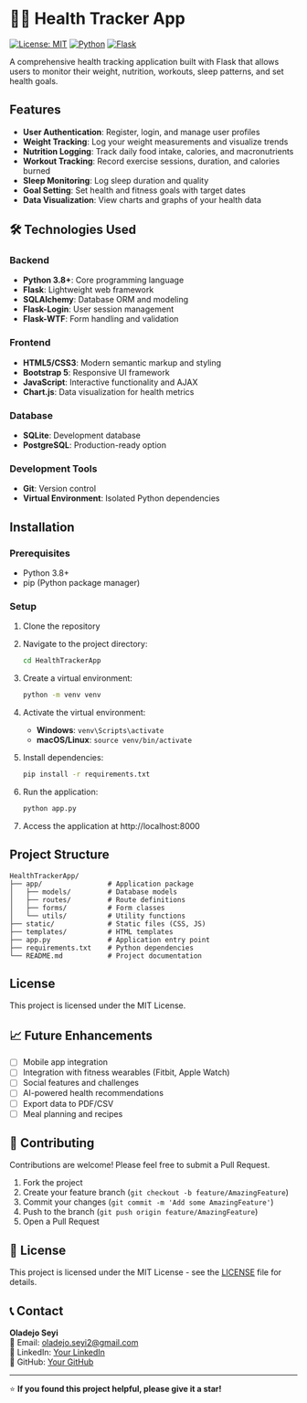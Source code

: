 # 🏃‍♀️ Health Tracker App

[![License: MIT](https://img.shields.io/badge/License-MIT-yellow.svg)](https://opensource.org/licenses/MIT)
[![Python](https://img.shields.io/badge/Python-3.8+-blue.svg)](https://www.python.org/downloads/)
[![Flask](https://img.shields.io/badge/Flask-2.0+-green.svg)](https://flask.palletsprojects.com/)

A comprehensive health tracking application built with Flask that allows users to monitor their weight, nutrition, workouts, sleep patterns, and set health goals.


## Features

- **User Authentication**: Register, login, and manage user profiles
- **Weight Tracking**: Log your weight measurements and visualize trends
- **Nutrition Logging**: Track daily food intake, calories, and macronutrients
- **Workout Tracking**: Record exercise sessions, duration, and calories burned
- **Sleep Monitoring**: Log sleep duration and quality
- **Goal Setting**: Set health and fitness goals with target dates
- **Data Visualization**: View charts and graphs of your health data

## 🛠️ Technologies Used

### Backend
- **Python 3.8+**: Core programming language
- **Flask**: Lightweight web framework
- **SQLAlchemy**: Database ORM and modeling
- **Flask-Login**: User session management
- **Flask-WTF**: Form handling and validation

### Frontend
- **HTML5/CSS3**: Modern semantic markup and styling
- **Bootstrap 5**: Responsive UI framework
- **JavaScript**: Interactive functionality and AJAX
- **Chart.js**: Data visualization for health metrics

### Database
- **SQLite**: Development database
- **PostgreSQL**: Production-ready option

### Development Tools
- **Git**: Version control
- **Virtual Environment**: Isolated Python dependencies

## Installation

### Prerequisites

- Python 3.8+
- pip (Python package manager)

### Setup

1. Clone the repository
2. Navigate to the project directory:
   ```bash
   cd HealthTrackerApp
   ```

3. Create a virtual environment:
   ```bash
   python -m venv venv
   ```

4. Activate the virtual environment:
   - **Windows**: `venv\Scripts\activate`
   - **macOS/Linux**: `source venv/bin/activate`

5. Install dependencies:
   ```bash
   pip install -r requirements.txt
   ```

6. Run the application:
   ```bash
   python app.py
   ```

7. Access the application at http://localhost:8000

## Project Structure

```
HealthTrackerApp/
├── app/                # Application package
│   ├── models/         # Database models
│   ├── routes/         # Route definitions
│   ├── forms/          # Form classes
│   └── utils/          # Utility functions
├── static/             # Static files (CSS, JS)
├── templates/          # HTML templates
├── app.py              # Application entry point
├── requirements.txt    # Python dependencies
└── README.md           # Project documentation
```

## License

This project is licensed under the MIT License.

## 📈 Future Enhancements

- [ ] Mobile app integration
- [ ] Integration with fitness wearables (Fitbit, Apple Watch)
- [ ] Social features and challenges
- [ ] AI-powered health recommendations
- [ ] Export data to PDF/CSV
- [ ] Meal planning and recipes

## 🤝 Contributing

Contributions are welcome! Please feel free to submit a Pull Request.

1. Fork the project
2. Create your feature branch (`git checkout -b feature/AmazingFeature`)
3. Commit your changes (`git commit -m 'Add some AmazingFeature'`)
4. Push to the branch (`git push origin feature/AmazingFeature`)
5. Open a Pull Request

## 📝 License

This project is licensed under the MIT License - see the [LICENSE](LICENSE) file for details.

## 📞 Contact

**Oladejo Seyi**  
📧 Email: oladejo.seyi2@gmail.com  
🔗 LinkedIn: [Your LinkedIn](#)  
🐙 GitHub: [Your GitHub](#)

---

⭐ **If you found this project helpful, please give it a star!**
